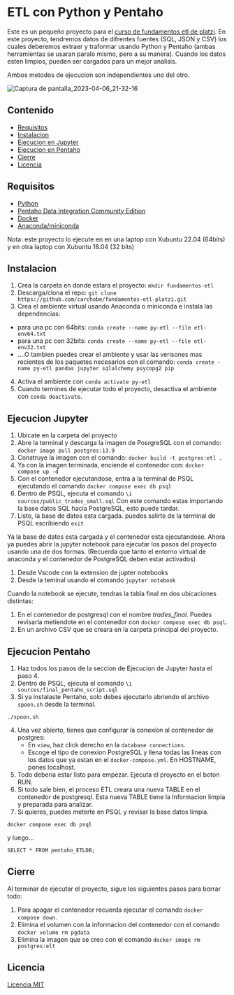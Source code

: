 # ETL con Python y Pentaho
Este es un pequeño proyecto para el [curso de fundamentos etl de platzi](https://platzi.com/cursos/fundamentos-etl/ "curso de fundamentos etl de platzi"). En este proyecto, tendremos datos de difrentes fuentes (SQL, JSON y CSV) los cuales deberemos extraer y traformar usando Python y Pentaho (ambas herramientas se usaran paralo mismo, pero a su manera). Cuando los datos esten limpios, pueden ser cargados para un mejor analisis.

Ambos metodos de ejecucion son independientes uno del otro.

![Captura de pantalla_2023-04-06_21-32-16](https://user-images.githubusercontent.com/99220263/230528848-b67632c2-337e-4614-bd3d-ef2b58695dec.png)

## Contenido
- [Requisitos](#Requisitos)
- [Instalacion](#Instalacion)
- [Ejecucion en Jupyter](#Ejecucion-Jupyter)
- [Ejecucion en Pentaho](#Ejecucion-Pentaho)
- [Cierre](#Cierre)
- [Licencia](#Licencia)

## Requisitos
   - [Python](https://www.python.org/downloads/ "Python")
   - [Pentaho Data Integration Community Edition](https://www.hitachivantara.com/en-us/products/dataops-software/data-integration-analytics/pentaho-community-edition.html)
   - [Docker](https://docs.docker.com/get-docker/)
   - [Anaconda/miniconda](https://docs.anaconda.com/anaconda/install/)

Nota: este proyecto lo ejecute en en una laptop con Xubuntu 22.04 (64bits) y en otra laptop con Xubuntu 18.04 (32 bits)

## Instalacion
  1. Crea la carpeta en donde estara el proyecto: `mkdir fundamentos-etl`
  2. Descarga/clona el repo: `git clone https://github.com/carchobe/fundamentos-etl-platzi.git`
  3. Crea el ambiente virtual usando Anaconda o miniconda e instala las dependencias:
  - para una pc con 64bits:
   `conda create --name py-etl --file etl-env64.txt`
  - para una pc con 32bits:
   `conda create --name py-etl --file etl-env32.txt`
  -  ….O tambien puedes crear el ambiente y usar las verisones mas recientes de los paquetes necesarios con el comando: `conda create -name py-etl pandas jupyter sqlalchemy psycopg2 pip`
  4. Activa el ambiente con `conda activate py-etl`
  5. Cuando termines de ejecutar todo el proyecto, desactiva el ambiente con `conda deactivate`.

## Ejecucion Jupyter
1. Ubicate en la carpeta del proyecto
2. Abre la terminal y descarga la imagen de PosrgreSQL con el comando:
`docker image pull postgres:13.9`
3. Construye la imagen con el comando: 
`docker build -t postgres:etl .`
4. Ya con la imagen terminada, enciende el contenedor con:
`docker compose up -d`
5. Con el contenedor ejecutandose, entra a la terminal de PSQL ejecutando el comando 
`docker compose exec db psql`
6. Dentro de PSQL,  ejecuta el comando 
`\i sources/public_trades_small.sql`
Con este comando estas importando la base datos SQL hacia PostgreSQL, esto puede tardar.
7. Listo, la base de datos esta cargada. puedes salirte de la terminal de PSQL escribiendo `exit`

Ya la base de datos esta cargada y el contenedor esta ejecutandose. Ahora ya puedes abrir la jupyter notebook para ejecutar los pasos del proyecto usando una de dos formas. (Recuerda que tanto el entorno virtual de anaconda y el contenedor de PostgreSQL deben estar activados)
   1. Desde Vscode con la extension de jupter notebooks 
   2. Desde la teminal usando el comando `jupyter notebook`
   
Cuando la notebook se ejecute, tendras la tabla final en dos ubicaciones distintas:
1. En el contenedor de postgresql con el nombre *trades_final*. Puedes revisarla metiendote en el contenedor con `docker compose exec db psql`.
2. En un archivo CSV que se creara en la carpeta principal del proyecto.
   
## Ejecucion Pentaho

1. Haz todos los pasos de la seccion de Ejecucion de Jupyter hasta el paso 4.
2. Dentro de PSQL,  ejecuta el comando 
`\i sources/final_pentaho_script.sql`
3. Si ya instalaste Pentaho, solo debes ejecutarlo abriendo el archivo `spoon.sh` desde la terminal.
```
./spoon.sh
```
4. Una vez abierto, tienes que configurar la conexion al contenedor de postgres:
   - En `view`, haz click derecho en la `database connections`.
   - Escoge el tipo de conexion PostgreSQL y llena todas las lineas con los datos que ya estan en el `docker-compose.yml`. En HOSTNAME, pones localhost.
5. Todo deberia estar listo para empezar. Ejecuta el proyecto en el boton RUN.
6. Si todo sale bien, el proceso ETL creara una nueva TABLE en el contenedor de postgresql. Esta nueva TABLE tiene la Informacion limpia y preparada para analizar.
7. Si quieres, puedes meterte en PSQL y revisar la base datos limpia.
```
docker compose exec db psql
```
y luego...
```
SELECT * FROM pentaho_ETLDB;
```

## Cierre

Al terminar de ejecutar el proyecto, sigue los siguientes pasos para borrar todo:
1. Para apagar el contenedor recuerda ejecutar el comando `docker compose down`.
2. Elimina el volumen con la informacion del contenedor con el comando `docker volume rm pgdata`
3. Elimina la imagen que se creo con el comando `docker image rm postgres:elt`

## Licencia
[Licencia MIT](https://choosealicense.com/licenses/mit/)

